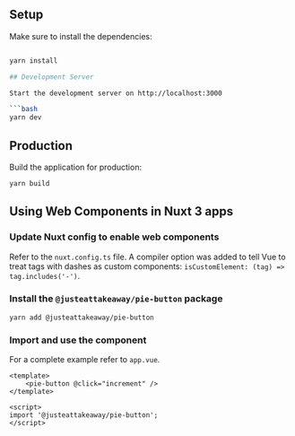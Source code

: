 ## Setup

Make sure to install the dependencies:

```bash

yarn install

## Development Server

Start the development server on http://localhost:3000

```bash
yarn dev
```

## Production

Build the application for production:

```bash
yarn build
```

## Using Web Components in Nuxt 3 apps

### Update Nuxt config to enable web components

Refer to the `nuxt.config.ts` file. A compiler option was added to tell Vue to treat tags with dashes as custom components: `isCustomElement: (tag) => tag.includes('-')`.

### Install the `@justeattakeaway/pie-button` package

`yarn add @justeattakeaway/pie-button`

### Import and use the component

For a complete example refer to `app.vue`.

```
<template>
    <pie-button @click="increment" />
</template>

<script>
import '@justeattakeaway/pie-button';
</script>
```
